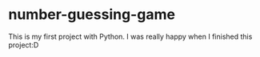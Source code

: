 # number-guessing-game
This is my first project with Python. I was really happy when I finished this project:D
